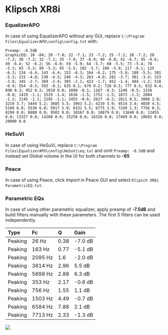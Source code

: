# Klipsch XR8i

### EqualizerAPO
In case of using EqualizerAPO without any GUI, replace `C:\Program Files\EqualizerAPO\config\config.txt`
with:
```
Preamp: -6.5dB
GraphicEQ: 10 -84; 20 -7.0; 22 -7.1; 23 -7.2; 25 -7.2; 26 -7.2; 28 -7.2; 30 -7.2; 32 -7.1; 35 -7.0; 37 -6.9; 40 -6.8; 42 -6.7; 45 -6.6; 49 -6.4; 52 -6.2; 56 -6.0; 59 -5.9; 64 -5.7; 68 -5.5; 73 -5.4; 78 -5.3; 83 -5.3; 89 -5.3; 95 -5.5; 102 -5.7; 109 -5.9; 117 -6.1; 125 -6.3; 134 -6.4; 143 -6.4; 153 -6.3; 164 -6.2; 175 -5.8; 188 -5.5; 201 -5.3; 215 -4.8; 230 -4.5; 246 -4.3; 263 -4.0; 282 -3.7; 301 -3.4; 323 -3.0; 345 -2.7; 369 -2.4; 395 -2.1; 423 -1.7; 452 -1.4; 484 -1.2; 518 -0.9; 554 -0.5; 593 -0.1; 635 0.1; 679 0.2; 726 0.3; 777 0.5; 832 0.4; 890 0.3; 952 0.2; 1019 0.0; 1090 -0.1; 1167 -0.3; 1248 -0.5; 1336 -0.8; 1429 -1.1; 1529 -1.4; 1636 -1.5; 1751 -1.5; 1873 -1.3; 2004 -1.2; 2145 -1.1; 2295 -1.1; 2455 -0.6; 2627 -0.2; 2811 0.5; 3008 2.0; 3219 3.7; 3444 5.2; 3685 5.5; 3943 5.2; 4219 3.9; 4514 3.4; 4830 4.5; 5168 6.0; 5530 6.0; 5917 5.9; 6331 5.5; 6775 3.9; 7249 1.3; 7756 0.3; 8299 0.0; 8880 0.0; 9502 0.0; 10167 0.0; 10879 0.0; 11640 0.0; 12455 0.0; 13327 0.0; 14260 0.0; 15258 0.0; 16326 0.0; 17469 0.0; 18692 0.0; 20000 0.0
```

### HeSuVi
In case of using HeSuVi, replace `C:\Program Files\EqualizerAPO\config\HeSuVi\eq.txt` and omit `Preamp:
-6.5dB` and instead set Global volume in the UI for both channels to **-65**

### Peace
In case of using Peace, click *Import* in Peace GUI and select `Klipsch XR8i ParametricEQ.txt`.

### Parametric EQs
In case of using other parametric equalizer, apply preamp of **-7.5dB** and build filters manually with
these parameters. The first 5 filters can be used independently.

| Type    | Fc      |    Q | Gain    |
|:--------|:--------|:-----|:--------|
| Peaking | 26 Hz   | 0.38 | -7.0 dB |
| Peaking | 163 Hz  | 0.77 | -5.1 dB |
| Peaking | 2095 Hz | 1.6  | -2.0 dB |
| Peaking | 3614 Hz | 2.96 | 5.5 dB  |
| Peaking | 5698 Hz | 2.88 | 6.3 dB  |
| Peaking | 353 Hz  | 2.17 | -0.6 dB |
| Peaking | 756 Hz  | 1.55 | 1.1 dB  |
| Peaking | 1503 Hz | 4.49 | -0.7 dB |
| Peaking | 6584 Hz | 7.88 | 2.1 dB  |
| Peaking | 7713 Hz | 2.33 | -1.3 dB |

![](https://raw.githubusercontent.com/jaakkopasanen/AutoEq/master/results/innerfidelity/sbaf-serious/Klipsch%20XR8i/Klipsch%20XR8i.png)